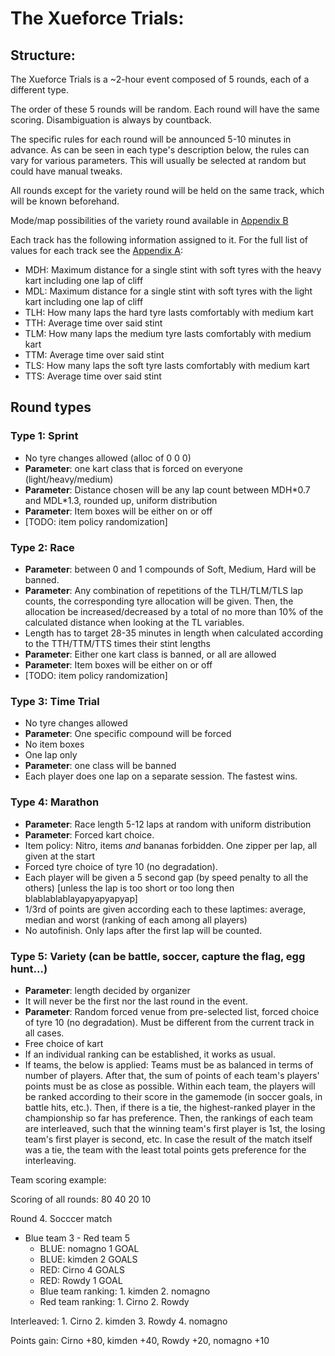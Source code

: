 # The Xueforce Trials:

## Structure:
The Xueforce Trials is a ~2-hour event composed of 5 rounds, each of a different type.

The order of these 5 rounds will be random. Each round will have the same scoring. Disambiguation is always by countback.

The specific rules for each round will be announced 5-10 minutes in advance. As can be seen in each type's description below, the rules can vary for various parameters. This will usually be selected at random but could have manual tweaks.

All rounds except for the variety round will be held on the same track, which will be known beforehand.

Mode/map possibilities of the variety round available in [Appendix B](xueforce_trials_variety_maps.md)

Each track has the following information assigned to it. For the full list of values for each track see the [Appendix A](xueforce_trials_track_vars.md):
- MDH: Maximum distance for a single stint with soft tyres with the heavy kart including one lap of cliff
- MDL: Maximum distance for a single stint with soft tyres with the light kart including one lap of cliff
- TLH: How many laps the hard tyre lasts comfortably with medium kart
- TTH: Average time over said stint
- TLM: How many laps the medium tyre lasts comfortably with medium kart
- TTM: Average time over said stint
- TLS: How many laps the soft tyre lasts comfortably with medium kart
- TTS: Average time over said stint

## Round types
### Type 1: Sprint
 - No tyre changes allowed (alloc of 0 0 0)
 - **Parameter**: one kart class that is forced on everyone (light/heavy/medium)
 - **Parameter**: Distance chosen will be any lap count between MDH\*0.7 and MDL\*1.3, rounded up, uniform distribution
 - **Parameter**: Item boxes will be either on or off
 - [TODO: item policy randomization]

### Type 2: Race
 - **Parameter**: between 0 and 1 compounds of Soft, Medium, Hard will be banned.
 - **Parameter**: Any combination of repetitions of the TLH/TLM/TLS lap counts, the corresponding tyre allocation will be given. Then, the allocation be increased/decreased by a total of no more than 10% of the calculated distance when looking at the TL variables. 
 - Length has to target 28-35 minutes in length when calculated according to the TTH/TTM/TTS times their stint lengths
 - **Parameter**: Either one kart class is banned, or all are allowed
 - **Parameter**: Item boxes will be either on or off
 - [TODO: item policy randomization]

### Type 3: Time Trial
 - No tyre changes allowed
 - **Parameter**: One specific compound will be forced
 - No item boxes
 - One lap only
 - **Parameter**: one class will be banned
 - Each player does one lap on a separate session. The fastest wins.

### Type 4: Marathon
 - **Parameter**: Race length 5-12 laps at random with uniform distribution
 - **Parameter**: Forced kart choice.
 - Item policy: Nitro, items *and* bananas forbidden. One zipper per lap, all given at the start
 - Forced tyre choice of tyre 10 (no degradation).
 - Each player will be given a 5 second gap (by speed penalty to all the others) [unless the lap is too short or too long then blablablablayapyapyapyap]
 - 1/3rd of points are given according each to these laptimes: average, median and worst (ranking of each among all players)
 - No autofinish. Only laps after the first lap will be counted.

### Type 5: Variety (can be battle, soccer, capture the flag, egg hunt...)
 - **Parameter**: length decided by organizer
 - It will never be the first nor the last round in the event.
 - **Parameter**: Random forced venue from pre-selected list, forced choice of tyre 10 (no degradation). Must be different from the current track in all cases.
 - Free choice of kart
 - If an individual ranking can be established, it works as usual.
 - If teams, the below is applied:
    Teams must be as balanced in terms of number of players. After that, the sum of points of each team's players' points must be as close as possible.
    Within each team, the players will be ranked according to their score in the gamemode (in soccer goals, in battle hits, etc.).
    Then, if there is a tie, the highest-ranked player in the championship so far has preference.
    Then, the rankings of each team are interleaved, such that the winning team's first player is 1st, the losing team's first player is second, etc.
    In case the result of the match itself was a tie, the team with the least total points gets preference for the interleaving.

Team scoring example:

Scoring of all rounds: 80 40 20 10

Round 4. Socccer match
- Blue team 3 - Red team 5
  - BLUE: nomagno 1 GOAL
  - BLUE: kimden 2 GOALS
  - RED: Cirno 4 GOALS
  - RED: Rowdy 1 GOAL
  - Blue team ranking: 1. kimden 2. nomagno
  - Red team ranking: 1. Cirno 2. Rowdy

Interleaved: 1. Cirno 2. kimden 3. Rowdy 4. nomagno

Points gain: Cirno +80, kimden +40, Rowdy +20, nomagno +10
